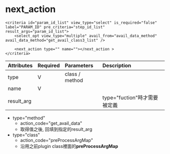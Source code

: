 # next\_action

```markup
<criteria id="param_id_list" view_type="select" is_required="false" label="PARAM_ID" pre_criteria="step_id_list" result_args="param_id_list">
    <select_opt view_type="multiple" avail_from="avail_data_method" avail_data_method="get_avail_class3_list" />
    
    <next_action type="" name=""></next_action >
</criteria>
```

| Attributes | Required | Parameters | Description |
| :--- | :--- | :--- | :--- |
| type | V | class / method |  |
| name | V |  |  |
| result\_arg |  |  | type="fuction"時才需要被定義 |

* type="method"
  * action\_code="get\_avail\_data"
  * 取得值之後, 回填到指定的result\_arg
* type="class"
  * action\_code="preProcessArgMap"
  * 沿用之前plugin class裡面的**preProcessArgMap**



